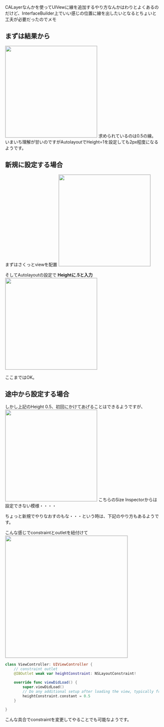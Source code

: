 
CALayerなんかを使ってUIVewに線を追加するやり方なんかはわりとよくあるのだけど、InterfaceBuilder上でいい感じの位置に線を出したいとなるとちょいと工夫が必要だったのでメモ

## まずは結果から
<img src=https://qiita-image-store.s3.amazonaws.com/0/7307/676f09f6-0c6a-f8a1-8ee2-ce39d7a1527b.png width=300 style="border:1px solid #ccc">
求められているのは0.5の線。
いまいち理解が甘いのですがAutolayoutでHeight=1を設定しても2px程度になるようです。

## 新規に設定する場合
まずはさくっとviewを配置
<img src="https://qiita-image-store.s3.amazonaws.com/0/7307/52ae843e-0d99-d8e4-2440-ed14cd0d2ad2.png" width=300 style="border:1px solid #ccc">

そしてAutolayoutの設定で **Heightに.5と入力**
<img src=https://qiita-image-store.s3.amazonaws.com/0/7307/c71eb2c6-60ce-2744-25ac-c8d85e4b7479.png width=300 style="border:1px solid #ccc">

ここまではOK。

## 途中から設定する場合
しかし上記のHeight 0.5、初回にかけてあげることはできるようですが、
<img src=https://qiita-image-store.s3.amazonaws.com/0/7307/5471306f-9258-0cef-a755-2cbfee247414.png width=300 style="border:1px solid #ccc">
こちらのSize Inspectorからは設定できない模様・・・・

ちょっと新規でやりなおすのもな・・・という時は、下記のやり方もあるようです。

こんな感じでconstraintとoutletを紐付けて
<img src=https://qiita-image-store.s3.amazonaws.com/0/7307/ba03ba4f-bc1b-cb6d-775c-c136119822ee.png width=400 style="border:1px solid #ccc"> 

```swift
class ViewController: UIViewController {
	// constraint outlet
    @IBOutlet weak var heightConstraint: NSLayoutConstraint!

    override func viewDidLoad() {
        super.viewDidLoad()
        // Do any additional setup after loading the view, typically from a nib.
        heightConstraint.constant = 0.5
    }
    
}
```

こんな具合でconstraintを変更してやることでも可能なようです。
